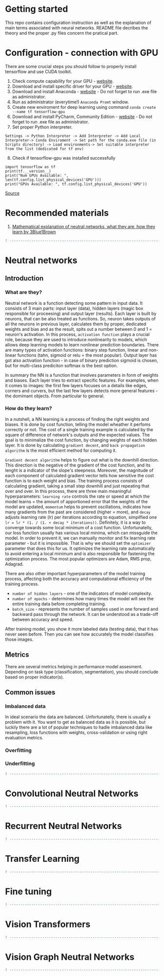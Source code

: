 # Getting started

This repo contains configuration instruction as well as the explanation of main terms associated with neural networks. README file decribes the theory and the proper .py files concern the pratical part.

# Configuration - connection with GPU

There are some crucial steps you should follow to properly install tensorflow and use CUDA toolkit.

1. Check compute capability for your GPU - [website](https://developer.nvidia.com/cuda-gpus).
2. Download and install specific driver for your GPU - [website](https://www.nvidia.com/Download/index.aspx).
3. Download and install Anaconda - [website](https://www.anaconda.com/download) - Do not forget to run .exe file as administrator.
4. Run as administrator (everytime!) `Anaconda Promt` window.
5. Create new enviroment for deep learning using command `conda create --name tf tensorflow-gpu`
6. Download and install PyCharm, Community Edition  - [website](https://www.jetbrains.com/pycharm/download/) - Do not forget to run .exe file as administrator.
7. Set proper Python interpreter.
```
Settings -> Python Interpreter -> Add Interpreter -> Add Local Interpreter-> Conda Enviroment -> Set path for the conda.exe file (in Scripts directory) -> Load environments-> Set suitable interpreter from the list (dedicated for tf env)
```
8. Check if tensorflow-gpu was installed successfully
```
import tensorflow as tf
print(tf.__version__)
print("Num GPUs Available: ", len(tf.config.list_physical_devices('GPU')))
print("GPUs Available: ", tf.config.list_physical_devices('GPU'))
```
[Source](https://www.youtube.com/watch?v=5Ym-dOS9ssA&list=PLhhyoLH6IjfxVOdVC1P1L5z5azs0XjMsb&index=1)

# Recommended materials 
1. [Mathematical explanation of neutral networks, what they are, how they learn by 3Blue1Brown](https://www.youtube.com/playlist?list=PLZHQObOWTQDNU6R1_67000Dx_ZCJB-3pi)

```diff
! ---------------------------------------------------------------------------------------------------------------------------------------------------------------------------
```
# Neutral networks
## Introduction
### What are they?
Neutral network  is a function detecting some pattern in input data. It consists of 3 main parts: input layer (data), hidden layers (magic box responsible for proceesing) and output layer (results). Each layer is built by neurons, that can be also treated as functions. So, neuron takes outputs of all the neurons in previous layer, calculates them by proper, dedicated weights and bias and as the result, spits out a number between 0 and 1 = neuron's activation. In this process, `activation function` plays a crucial role, because they are used to introduce nonlinearity to models, which allows deep learning models to learn nonlinear prediction boundaries. There are many types of activation functions: binary step function, linear and non-linear functions (tahn, sigmoid or relu = the most popular). Output layer has got also activation function - in case of binary prediction sigmoid is chosen, but for multi-class prediciton softmax is the best option.

In summary the NN is a function that involves parameters in form of weights and biases. Each layer tries to extract specific features. For examples, when it comes to images: the first few layers focuses on a details like edges, corners and curvers, but the last few layers detects more general features - the domimant objects. From particular to general.

### How do they learn? 
In a nutshell, a NN learning is a process of finding the right weights and biases. It is done by cost function, telling the model wheather it perfoms correctly or not. The cost of a single training example is calculated by the square of difference of network's outputs and the expected values. The goal is to minimalize the cost function, by changing weights of each hidden layer. It is done by calculating `gradient decent`, and `back propagation algorithm` is the most efficient method for computing it.

`Gradient decent algorithm` helps to figure out what is the downhill direction. This direction is the negative of the gradient of the cost function, and its lenght is a indicator of the slope's steepness.  Moreover, the magnitude of each component of calculated gradient vector tells how sensitive the cost function is to each weight and bias. The training process consists of calculating gradient, taking a small step downhill and just repeating that over and over. In this process, there are three main meaningful hyperparameters: `learning rate` controls the rate or speed at which the model learns = the amount of apportioned error that the weights of the model are updated, `momentum` helps to prevent oscillations, indicates how many gradients from the past are considered (higher = more), and `decay` adjusts learning rate (lr) per iterations according to equation, simpilfied one `lr = lr * (1. / (1. + decay * iterations))`. Definitely, it is a way to converge towards some local minimum of a cost function. Unfortunatelly,  our loss function usually has various local minima, which can missguide the model. In order to prevent it, we can manually monitor and fix learning rate parameter - but it is impossible. That is why we should set the `optimizer` parameter that does this for us. It optimizes the learning rate automatically to avoid entering a local minimum and is also responsible for fastening the optimization process. The most popular optimizers are Adam, RMS prop, Adagrad. 

There are also other important hyperparameters of the model training process, affecting both the accuracy and computational efficiency of the training process.
- `number of hidden layers` - one of the indicators of model complexity.
- `number of epochs` - determines how many times the model will see the entire training data before completing training.
- `batch_size` - represents the number of samples used in one forward and backward pass through the network. It can be understood as a trade-off between accuracy and speed.

After training model, you show it more labeled data (testing data), that it has never seen before. Then you can see how accurately the model classifies those images.

## Metrics
There are several metrics helping in performance model assesment. Depending on task type (classification, segmentation), you should conclude based on proper indicator(s).

## Common issues
### Imbalanced data
In ideal scenario the data are balanced. Unfortunatelly, there is usually a problem with it. You want to get as balanced data as it is possible, but luckily there are a lot of popular techniques to hadle imbalanced data like resampling, loss functions with weights, cross-validation or using right evaluation metrics.

### Overfitting 

### Underfitting

```diff
! ---------------------------------------------------------------------------------------------------------------------------------------------------------------------------
```
# Convolutional Neutral Networks

```diff
! ---------------------------------------------------------------------------------------------------------------------------------------------------------------------------
```

# Recurrent Neutral Networks

```diff
! ---------------------------------------------------------------------------------------------------------------------------------------------------------------------------
```

# Transfer Learning 

```diff
! ---------------------------------------------------------------------------------------------------------------------------------------------------------------------------
```

# Fine tuning 

 ```diff
! ---------------------------------------------------------------------------------------------------------------------------------------------------------------------------
```

# Vision Transformers

```diff
! ---------------------------------------------------------------------------------------------------------------------------------------------------------------------------
```

# Vision Graph Neutral Networks

```diff
! ---------------------------------------------------------------------------------------------------------------------------------------------------------------------------
```
